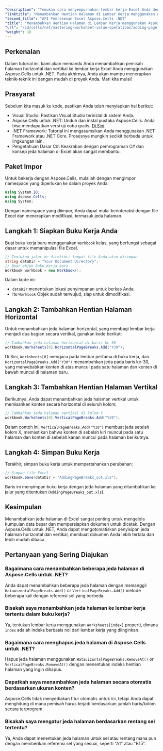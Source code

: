 ```yaml
---
"description": "Temukan cara menyempurnakan lembar kerja Excel Anda dengan menambahkan pemisah halaman horizontal dan vertikal secara efektif menggunakan Aspose.Cells untuk .NET. Panduan komprehensif ini memandu Anda melalui langkah-langkah penyiapan dan pengkodean yang diperlukan."
"linktitle": "Menambahkan Hentian Halaman di Lembar Kerja menggunakan Aspose.Cells"
"second_title": "API Pemrosesan Excel Aspose.Cells .NET"
"title": "Menambahkan Hentian Halaman di Lembar Kerja menggunakan Aspose.Cells"
"url": "/id/cells/net/mastering-worksheet-value-operations/adding-page-breaks/"
"weight": 10
---
```


## Perkenalan

Dalam tutorial ini, kami akan memandu Anda menambahkan pemisah halaman horizontal dan vertikal ke lembar kerja Excel Anda menggunakan Aspose.Cells untuk .NET. Pada akhirnya, Anda akan mampu menerapkan teknik-teknik ini dengan mudah di proyek Anda. Mari kita mulai!

## Prasyarat
Sebelum kita masuk ke kode, pastikan Anda telah menyiapkan hal berikut:
- Visual Studio: Pastikan Visual Studio terinstal di sistem Anda.
- Aspose.Cells untuk .NET: Unduh dan instal pustaka Aspose.Cells. Anda bisa mendapatkan versi uji coba gratis. [Di Sini](https://releases.aspose.com/cells/net/).
- .NET Framework: Tutorial ini mengasumsikan Anda menggunakan .NET Framework atau .NET Core. Prosesnya mungkin sedikit berbeda untuk lingkungan lain.
- Pengetahuan Dasar C#: Keakraban dengan pemrograman C# dan konsep jeda halaman di Excel akan sangat membantu.

## Paket Impor
Untuk bekerja dengan Aspose.Cells, mulailah dengan mengimpor namespace yang diperlukan ke dalam proyek Anda:

```csharp
using System.IO;
using Aspose.Cells;
using System;
```

Dengan namespace yang diimpor, Anda dapat mulai berinteraksi dengan file Excel dan menerapkan modifikasi, termasuk jeda halaman.

## Langkah 1: Siapkan Buku Kerja Anda
Buat buku kerja baru menggunakan `Workbook` kelas, yang berfungsi sebagai dasar untuk memanipulasi file Excel.

```csharp
// Tentukan jalur ke direktori tempat file Anda akan disimpan
string dataDir = "Your Document Directory";
// Buat objek Buku Kerja baru
Workbook workbook = new Workbook();
```
Dalam kode ini:
- `dataDir` menentukan lokasi penyimpanan untuk berkas Anda.
- Itu `Workbook` Objek sudah terwujud, siap untuk dimodifikasi.

## Langkah 2: Tambahkan Hentian Halaman Horizontal
Untuk menambahkan jeda halaman horizontal, yang membagi lembar kerja menjadi dua bagian secara vertikal, gunakan kode berikut:

```csharp
// Tambahkan jeda halaman horizontal di baris ke-30
workbook.Worksheets[0].HorizontalPageBreaks.Add("Y30");
```
Di Sini, `Worksheets[0]` mengacu pada lembar pertama di buku kerja, dan `HorizontalPageBreaks.Add("Y30")` menambahkan jeda pada baris ke-30, yang menyebabkan konten di atas muncul pada satu halaman dan konten di bawah muncul di halaman baru.

## Langkah 3: Tambahkan Hentian Halaman Vertikal
Berikutnya, Anda dapat menambahkan jeda halaman vertikal untuk memisahkan konten secara horizontal di seluruh kolom:

```csharp
// Tambahkan jeda halaman vertikal di kolom Y
workbook.Worksheets[0].VerticalPageBreaks.Add("Y30");
```
Dalam contoh ini, `VerticalPageBreaks.Add("Y30")` membuat jeda setelah kolom X, memastikan bahwa konten di sebelah kiri muncul pada satu halaman dan konten di sebelah kanan muncul pada halaman berikutnya.

## Langkah 4: Simpan Buku Kerja
Terakhir, simpan buku kerja untuk mempertahankan perubahan:

```csharp
// Simpan file Excel
workbook.Save(dataDir + "AddingPageBreaks_out.xls");
```
Baris ini menyimpan buku kerja dengan jeda halaman yang ditambahkan ke jalur yang ditentukan (`AddingPageBreaks_out.xls`).

## Kesimpulan
Menambahkan jeda halaman di Excel sangat penting untuk mengelola kumpulan data besar dan mempersiapkan dokumen untuk dicetak. Dengan Aspose.Cells untuk .NET, Anda dapat mengotomatiskan penyisipan jeda halaman horizontal dan vertikal, membuat dokumen Anda lebih tertata dan lebih mudah dibaca.

## Pertanyaan yang Sering Diajukan

### Bagaimana cara menambahkan beberapa jeda halaman di Aspose.Cells untuk .NET?
Anda dapat menambahkan beberapa jeda halaman dengan memanggil `HatauizontalPageBreaks.Add()` or `VerticalPageBreaks.Add()` metode beberapa kali dengan referensi sel yang berbeda.

### Bisakah saya menambahkan jeda halaman ke lembar kerja tertentu dalam buku kerja?
Ya, tentukan lembar kerja menggunakan `Worksheets[index]` properti, dimana `index` adalah indeks berbasis nol dari lembar kerja yang diinginkan.

### Bagaimana cara menghapus jeda halaman di Aspose.Cells untuk .NET?
Hapus jeda halaman menggunakan `HatauizontalPageBreaks.RemoveAt()` or `VerticalPageBreaks.RemoveAt()` dengan menentukan indeks hentian halaman yang ingin dihapus.

### Dapatkah saya menambahkan jeda halaman secara otomatis berdasarkan ukuran konten?
Aspose.Cells tidak menyediakan fitur otomatis untuk ini, tetapi Anda dapat menghitung di mana pemisah harus terjadi berdasarkan jumlah baris/kolom secara terprogram.

### Bisakah saya mengatur jeda halaman berdasarkan rentang sel tertentu?
Ya, Anda dapat menentukan jeda halaman untuk sel atau rentang mana pun dengan memberikan referensi sel yang sesuai, seperti "A1" atau "B15".